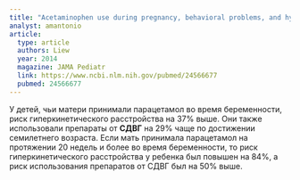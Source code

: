 ```yaml
---
title: "Acetaminophen use during pregnancy, behavioral problems, and hyperkinetic disorders"
analyst: amantonio
article:
  type: article
  authors: Liew
  year: 2014
  magazine: JAMA Pediatr
  link: https://www.ncbi.nlm.nih.gov/pubmed/24566677
  pubmed: 24566677
---
```


У детей, чьи матери принимали парацетамол во время беременности, риск гиперкинетического расстройства на 37% выше. Они также использовали препараты от **СДВГ** на 29% чаще по достижении семилетнего возраста.
Если мать принимала парацетамол на протяжении 20 недель и более во время беременности, то риск гиперкинетического расстройства у ребенка был повышен на 84%, а риск использования препаратов от СДВГ был на 50% выше.
